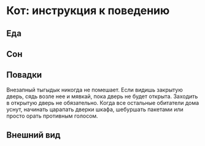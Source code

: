 # Кот: инструкция к поведению

## Еда

## Сон

## Повадки
Внезапный тыгыдык никогда не помешает.
Если видишь закрытую дверь, сядь возле нее и мявкай, пока дверь не будет открыта.
Заходить в открытую дверь не обязательно.
Когда все остальные обитатели дома уснут, начинать царапать дверки шкафа, шебуршать пакетами или просто орать противным голосом.
## Внешний вид